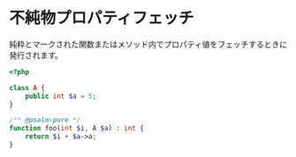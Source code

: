 # 不純物プロパティフェッチ

純粋とマークされた関数またはメソッド内でプロパティ値をフェッチするときに発行されます。

```php
<?php

class A {
    public int $a = 5;
}

/** @psalm-pure */
function foo(int $i, A $a) : int {
    return $i + $a->a;
}
```
